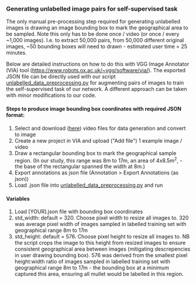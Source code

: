 ### Generating unlabelled image pairs for self-supervised task

The only manual pre-processing step required for generating unlabelled images is drawing an image bounding box to mark the geographical area to be sampled. Note this only has to be done once / video (or once / every ~1,000 images). I.e. to extract 50,000 pairs, from 50,000 different original images, ~50 bounding boxes will need to drawn - estimated user time = 25 minutes. 

Below are detailed instructions on how to do this with VGG Image Annotator (VIA) tool (https://www.robots.ox.ac.uk/~vgg/software/via/). The exported JSON file can be directly used with our script <a href="https://github.com/ptarling/DeepLearningFishCounting/blob/main/Unlabelled_data_preprocessing/unlabelled_data_preprocessing.py">unlabelled_data_preprocessing.py</a> for augmenting pairs of images to train the self-supervised task of our network. A different approach can be taken with minor modifications to our code. 

#### Steps to produce image bounding box coordinates with required JSON format:

1. Select and download (<a href="https://zenodo.org/record/4717411">here</a>) video files for data generation and convert to image
2. Create a new project in VIA and upload ("Add file") 1 example image / video
3. Draw a rectangular bounding box to mark the geographical sample region. (In our study, this range was 8m to 17m, an area of 4x8.5m<sup>2</sup>, - the base of the rectangular spanned the width at 8m.)
4. Export annotations as json file (Annotation > Export Annotations (as json))
5. Load .json file into <a href="https://github.com/ptarling/DeepLearningFishCounting/blob/main/Unlabelled_data_preprocessing/unlabelled_data_preprocessing.py">unlabelled_data_preprocessing.py</a> and run

#### Variables

1. Load [YOUR].json file with bounding box coordinates
2. std_width: default = 320. Choose pixel width to resize all images to. 320 was average pixel width of images sampled in labelled training set with geographical range 8m to 17m 
3. std_height: default = 576. Choose pixel height to resize all images to. NB the script crops the image to this height from resized images to ensure consistent geographical area between images (mitigating descrepencies in user drawing bounding box). 576 was derived from the smallest pixel height:width ratio of images sampled in labelled training set with geographical range 8m to 17m - the bounding box at a minimum captured this area, ensuring all mullet would be labelled in this region.  
